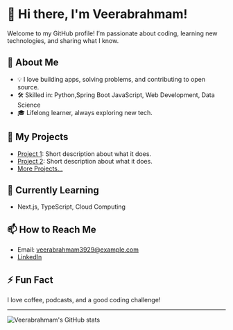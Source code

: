 # 👋 Hi there, I'm Veerabrahmam!

Welcome to my GitHub profile! I’m passionate about coding, learning new technologies, and sharing what I know.

## 🚀 About Me
- 💡 I love building apps, solving problems, and contributing to open source.
- 🛠️ Skilled in: Python,Spring Boot JavaScript, Web Development, Data Science
- 🎓 Lifelong learner, always exploring new tech.

## 📝 My Projects
- [Project 1](https://github.com/veerabrahmam999/project1): Short description about what it does.
- [Project 2](https://github.com/veerabrahmam999/project2): Short description about what it does.
- [More Projects...](https://github.com/veerabrahmam999?tab=repositories)

## 🌱 Currently Learning
- Next.js, TypeScript, Cloud Computing

## 📫 How to Reach Me
- Email: veerabrahmam3929@example.com
- [LinkedIn](https://linkedin.com/in/veerabrahmam999)
  

## ⚡ Fun Fact
I love coffee, podcasts, and a good coding challenge!

---

![Veerabrahmam's GitHub stats](https://github-readme-stats.vercel.app/api?username=veerabrahmam999&show_icons=true&hide_border=true)
